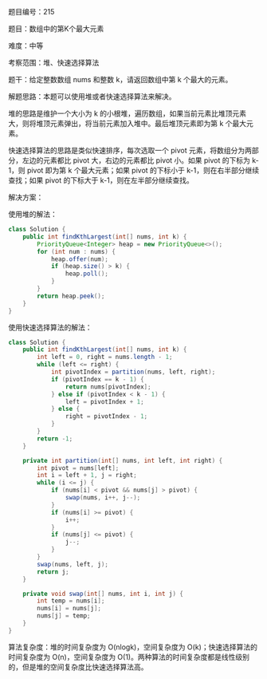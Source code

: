 题目编号：215

题目：数组中的第K个最大元素

难度：中等

考察范围：堆、快速选择算法

题干：给定整数数组 nums 和整数 k，请返回数组中第 k 个最大的元素。

解题思路：本题可以使用堆或者快速选择算法来解决。

堆的思路是维护一个大小为 k 的小根堆，遍历数组，如果当前元素比堆顶元素大，则将堆顶元素弹出，将当前元素加入堆中。最后堆顶元素即为第 k 个最大元素。

快速选择算法的思路是类似快速排序，每次选取一个 pivot 元素，将数组分为两部分，左边的元素都比 pivot 大，右边的元素都比 pivot 小。如果 pivot 的下标为 k-1，则 pivot 即为第 k 个最大元素；如果 pivot 的下标小于 k-1，则在右半部分继续查找；如果 pivot 的下标大于 k-1，则在左半部分继续查找。

解决方案：

使用堆的解法：

```java
class Solution {
    public int findKthLargest(int[] nums, int k) {
        PriorityQueue<Integer> heap = new PriorityQueue<>();
        for (int num : nums) {
            heap.offer(num);
            if (heap.size() > k) {
                heap.poll();
            }
        }
        return heap.peek();
    }
}
```

使用快速选择算法的解法：

```java
class Solution {
    public int findKthLargest(int[] nums, int k) {
        int left = 0, right = nums.length - 1;
        while (left <= right) {
            int pivotIndex = partition(nums, left, right);
            if (pivotIndex == k - 1) {
                return nums[pivotIndex];
            } else if (pivotIndex < k - 1) {
                left = pivotIndex + 1;
            } else {
                right = pivotIndex - 1;
            }
        }
        return -1;
    }

    private int partition(int[] nums, int left, int right) {
        int pivot = nums[left];
        int i = left + 1, j = right;
        while (i <= j) {
            if (nums[i] < pivot && nums[j] > pivot) {
                swap(nums, i++, j--);
            }
            if (nums[i] >= pivot) {
                i++;
            }
            if (nums[j] <= pivot) {
                j--;
            }
        }
        swap(nums, left, j);
        return j;
    }

    private void swap(int[] nums, int i, int j) {
        int temp = nums[i];
        nums[i] = nums[j];
        nums[j] = temp;
    }
}
```

算法复杂度：堆的时间复杂度为 O(nlogk)，空间复杂度为 O(k)；快速选择算法的时间复杂度为 O(n)，空间复杂度为 O(1)。两种算法的时间复杂度都是线性级别的，但是堆的空间复杂度比快速选择算法高。